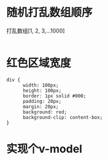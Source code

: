 
# 随机打乱数组顺序  
打乱数组[1, 2, 3,...1000]    

``` 

```

# 红色区域宽度  

``` 
div {
      width: 100px;
      height: 100px;
      border: 1px solid #000;
      padding: 20px;
      margin: 20px;
      background: red;
      background-clip: content-box;
}
```

# 实现个v-model  

